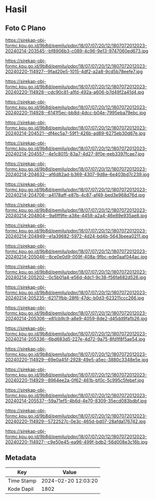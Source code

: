 # Hasil

## Foto C Plano

https://sirekap-obj-formc.kpu.go.id/9b8d/pemilu/pdpr/18/07/07/20/12/1807072012023-20240214-203545--bf8906b3-c089-4c96-9e13-9747060ed673.jpg

https://sirekap-obj-formc.kpu.go.id/9b8d/pemilu/pdpr/18/07/07/20/12/1807072012023-20240220-114927--9fad20e5-1015-4df2-a2a8-9cd5b78eefe7.jpg

https://sirekap-obj-formc.kpu.go.id/9b8d/pemilu/pdpr/18/07/07/20/12/1807072012023-20240220-114928--cdc90c81-a1fd-492a-a606-b7d49f2a41d4.jpg

https://sirekap-obj-formc.kpu.go.id/9b8d/pemilu/pdpr/18/07/07/20/12/1807072012023-20240220-114928--6141f5ec-bb8d-4dcc-b04e-7995eba79ebc.jpg

https://sirekap-obj-formc.kpu.go.id/9b8d/pemilu/pdpr/18/07/07/20/12/1807072012023-20240214-204521--df4ec5a7-59f1-426b-ad89-6275eb30d67e.jpg

https://sirekap-obj-formc.kpu.go.id/9b8d/pemilu/pdpr/18/07/07/20/12/1807072012023-20240214-204557--4e1c8015-83a7-4d27-8f0e-eeb3397fcae7.jpg

https://sirekap-obj-formc.kpu.go.id/9b8d/pemilu/pdpr/18/07/07/20/12/1807072012023-20240214-204632--af6d82ad-b369-4307-9d8e-6e403bd7c239.jpg

https://sirekap-obj-formc.kpu.go.id/9b8d/pemilu/pdpr/18/07/07/20/12/1807072012023-20240214-204706--a4178aff-e87b-4c87-af49-bed3e968d76d.jpg

https://sirekap-obj-formc.kpu.go.id/9b8d/pemilu/pdpr/18/07/07/20/12/1807072012023-20240214-204804--9a6ff9fe-a38e-4458-a2a4-46e89e935ae8.jpg

https://sirekap-obj-formc.kpu.go.id/9b8d/pemilu/pdpr/18/07/07/20/12/1807072012023-20240214-204949--e1a39682-5972-4d24-bd4b-5643beea0211.jpg

https://sirekap-obj-formc.kpu.go.id/9b8d/pemilu/pdpr/18/07/07/20/12/1807072012023-20240214-205046--8ce0e0d9-009f-408a-9fbc-ede0aaf044ac.jpg

https://sirekap-obj-formc.kpu.go.id/9b8d/pemilu/pdpr/18/07/07/20/12/1807072012023-20240214-205202--0c5b01a4-e56d-4dc1-9c38-f56fa682d526.jpg

https://sirekap-obj-formc.kpu.go.id/9b8d/pemilu/pdpr/18/07/07/20/12/1807072012023-20240214-205235--62171fbb-28f6-47dc-b0d3-623211ccc266.jpg

https://sirekap-obj-formc.kpu.go.id/9b8d/pemilu/pdpr/18/07/07/20/12/1807072012023-20240214-205306--e81cb9c9-a8e9-4059-8de2-d45dd9fafb26.jpg

https://sirekap-obj-formc.kpu.go.id/9b8d/pemilu/pdpr/18/07/07/20/12/1807072012023-20240214-205336--6bd683d5-227e-4d72-9a75-8fd1f8f5ae54.jpg

https://sirekap-obj-formc.kpu.go.id/9b8d/pemilu/pdpr/18/07/07/20/12/1807072012023-20240220-114929--69e0a45f-2928-49e5-a5ec-3880c3348e5e.jpg

https://sirekap-obj-formc.kpu.go.id/9b8d/pemilu/pdpr/18/07/07/20/12/1807072012023-20240220-114929--8964ee2a-0f62-461b-bf0c-5c995c5febef.jpg

https://sirekap-obj-formc.kpu.go.id/9b8d/pemilu/pdpr/18/07/07/20/12/1807072012023-20240214-205537--59a71ef5-4b6d-4e70-8309-35ecd083bdbf.jpg

https://sirekap-obj-formc.kpu.go.id/9b8d/pemilu/pdpr/18/07/07/20/12/1807072012023-20240220-114929--5722527c-0e3c-465d-bd07-28afda176742.jpg

https://sirekap-obj-formc.kpu.go.id/9b8d/pemilu/pdpr/18/07/07/20/12/1807072012023-20240220-114927--c9e50e45-ea96-499f-bdb2-56d008e3c16b.jpg


## Metadata

| Key        | Value               |
| ---------- | ------------------- |
| Time Stamp | 2024-02-20 12:03:20 |
| Kode Dapil | 1802                |



